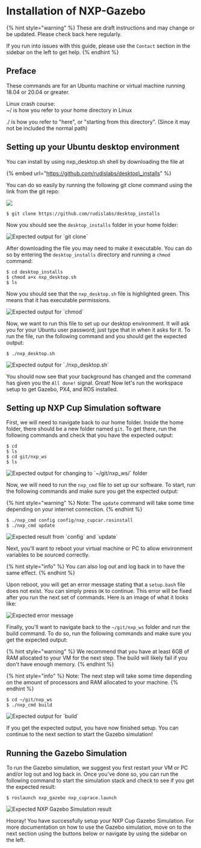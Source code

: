 # Installation of NXP-Gazebo

{% hint style="warning" %}
These are draft instructions and may change or be updated. Please check back here regularly.

If you run into issues with this guide, please use the `Contact` section in the sidebar on the left to get help.
{% endhint %}

## Preface

These commands are for an Ubuntu machine or virtual machine running 18.04 or 20.04 or greater.

Linux crash course:  
~/   is how you refer to your home directory in Linux

  
./  is how you refer to "here", or "starting from this directory". \(Since it may not be included  the normal path\)

## Setting up your Ubuntu desktop environment

You can install by using nxp\_desktop.sh shell by downloading the file at

{% embed url="https://github.com/rudislabs/desktop\_installs" %}

You can do so easily by running the following git clone command using the link from the git repo:

![](../../.gitbook/assets/screen-shot-2021-02-04-at-4.11.43-pm.png)

```text
$ git clone https://github.com/rudislabs/desktop_installs
```

Now you should see the `desktop_installs` folder in your home folder:

![Expected output for \`git clone\`](../../.gitbook/assets/screen-shot-2021-02-04-at-4.13.36-pm.png)

After downloading the file you may need to make it executable. You can do so by entering the `desktop_installs` directory and running a `chmod` command:

```text
$ cd desktop_installs
$ chmod a+x nxp_desktop.sh
$ ls
```

Now you should see that the `nxp_desktop.sh` file is highlighted green. This means that it has executable permissions.

![Expected output for \`chmod\`](../../.gitbook/assets/image%20%289%29.png)

Now, we want to run this file to set up our desktop environment. It will ask you for your Ubuntu user password; just type that in when it asks for it. To run the file, run the following command and you should get the expected output:

```text
$ ./nxp_desktop.sh
```

![Expected output for \`./nxp\_desktop.sh\`](../../.gitbook/assets/image%20%288%29.png)

You should now see that your background has changed and the command has given you the `All done!` signal. Great! Now let's run the workspace setup to get Gazebo, PX4, and ROS installed.

## Setting up NXP Cup Simulation software

First, we will need to navigate back to our home folder. Inside the home folder, there should be a new folder named `git`. To get there, run the following commands and check that you have the expected output:

```text
$ cd
$ ls
$ cd git/nxp_ws
$ ls
```

![Expected output for changing to \`~/git/nxp\_ws/\` folder](../../.gitbook/assets/image%20%284%29.png)

Now, we will need to run the `nxp_cmd` file to set up our software. To start, run the following commands and make sure you get the expected output:

{% hint style="warning" %}
Note: The `update` command will take some time depending on your internet connection.
{% endhint %}

```text
$ ./nxp_cmd config config/nxp_cupcar.rosinstall
$ ./nxp_cmd update
```

![Expected result from \`config\` and \`update\`](../../.gitbook/assets/image%20%286%29.png)

Next, you'll want to reboot your virtual machine or PC to allow environment variables to be sourced correctly.

{% hint style="info" %}
You can also log out and log back in to have the same effect.
{% endhint %}

Upon reboot, you will get an error message stating that a `setup.bash` file does not exist. You can simply press `OK` to continue. This error will be fixed after you run the next set of commands. Here is an image of what it looks like:

![Expected error message](../../.gitbook/assets/image%20%283%29.png)

Finally, you'll want to navigate back to the `~/git/nxp_ws` folder and run the build command. To do so, run the following commands and make sure you get the expected output:

{% hint style="warning" %}
We recommend that you have at least 6GB of RAM allocated to your VM for the next step. The build will likely fail if you don't have enough memory.
{% endhint %}

{% hint style="info" %}
Note: The next step will take some time depending on the amount of processors and RAM allocated to your machine.
{% endhint %}

```text
$ cd ~/git/nxp_ws
$ ./nxp_cmd build
```

![Expected output for \`build\`](../../.gitbook/assets/image%20%287%29.png)

If you get the expected output, you have now finished setup. You can continue to the next section to start the Gazebo simulation!

## Running the Gazebo Simulation

To run the Gazebo simulation, we suggest you first restart your VM or PC and/or log out and log back in. Once you've done so, you can run the following command to start the simulation stack and check to see if you get the expected result:

```text
$ roslaunch nxp_gazebo nxp_cuprace.launch
```

![Expected NXP Gazebo Simulation result](../../.gitbook/assets/image%20%285%29.png)

Hooray! You have successfully setup your NXP Cup Gazebo Simulation. For more documentation on how to use the Gazebo simulation, move on to the next section using the buttons below or navigate by using the sidebar on the left.


